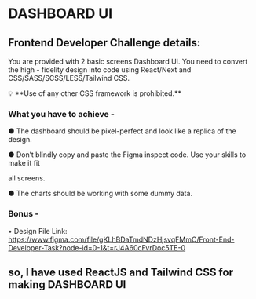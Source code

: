 # DASHBOARD UI

## Frontend Developer **Challenge details:**

You are provided with 2 basic screens Dashboard UI. You need to convert the high - fidelity design into code using React/Next and CSS/SASS/SCSS/LESS/Tailwind CSS.

<aside>
💡 **Use of any other CSS framework is prohibited.**

</aside>

### **What you have to achieve -**

● The dashboard should be pixel-perfect and look like a replica of the design.

● Don’t blindly copy and paste the Figma inspect code. Use your skills to make it fit

all screens.

● The charts should be working with some dummy data.

### Bonus -

• Design File Link: https://www.figma.com/file/gKLhBDaTmdNDzHjsvqFMmC/Front-End-Developer-Task?node-id=0-1&t=rJ4A60cFvrDoc5TE-0 




## so, I have used ReactJS and Tailwind CSS for making DASHBOARD UI
